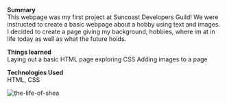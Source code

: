 <strong>Summary</strong><br/>
This webpage was my first project at Suncoast Developers Guild! We were instructed to create a basic webpage about a hobby using text and images. I decided to create a page giving my background, hobbies, where im at in life today as well as what the future holds.    

<strong>Things learned</strong><br/>
Laying out a basic HTML page
exploring CSS 
Adding images to a page

<strong>Technologies Used</strong><br/>
HTML, CSS




![the-life-of-shea](https://user-images.githubusercontent.com/44300521/49690488-df043700-faff-11e8-90c4-c094413d7e50.gif)
